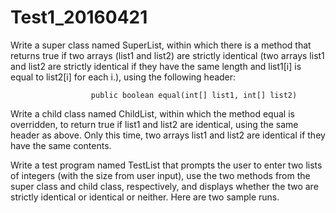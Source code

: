 # Test1_20160421

Write a super class named SuperList, within which there is a method that returns true if two arrays (list1 and list2) are strictly identical (two arrays list1 and list2 are strictly identical if they have the same length and list1[i] is equal to list2[i] for each i.), using the following header:
                      
                      public boolean equal(int[] list1, int[] list2)
                      
Write a child class named ChildList, within which the method equal is overridden, to return true if list1 and list2 are identical, using the same header as above. Only this time, two arrays list1 and list2 are identical if they have the same contents.

Write a test program named TestList that prompts the user to enter two lists of integers (with the size from user input), use the two methods from the super class and child class, respectively, and displays whether the two are strictly identical or identical or neither. Here are two sample runs.
